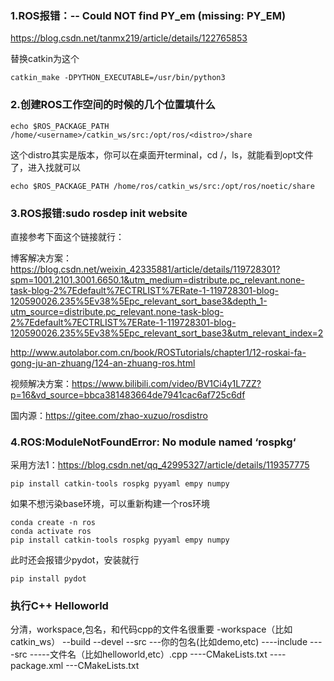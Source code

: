 ### 1.ROS报错：-- Could NOT find PY_em (missing: PY_EM)
https://blog.csdn.net/tanmx219/article/details/122765853

替换catkin为这个

    catkin_make -DPYTHON_EXECUTABLE=/usr/bin/python3

### 2.创建ROS工作空间的时候的几个位置填什么
    echo $ROS_PACKAGE_PATH /home/<username>/catkin_ws/src:/opt/ros/<distro>/share

这个distro其实是版本，你可以在桌面开terminal，cd /，ls，就能看到opt文件了，进入找就可以

    echo $ROS_PACKAGE_PATH /home/ros/catkin_ws/src:/opt/ros/noetic/share

### 3.ROS报错:sudo rosdep init website
直接参考下面这个链接就行：

博客解决方案：https://blog.csdn.net/weixin_42335881/article/details/119728301?spm=1001.2101.3001.6650.1&utm_medium=distribute.pc_relevant.none-task-blog-2%7Edefault%7ECTRLIST%7ERate-1-119728301-blog-120590026.235%5Ev38%5Epc_relevant_sort_base3&depth_1-utm_source=distribute.pc_relevant.none-task-blog-2%7Edefault%7ECTRLIST%7ERate-1-119728301-blog-120590026.235%5Ev38%5Epc_relevant_sort_base3&utm_relevant_index=2

http://www.autolabor.com.cn/book/ROSTutorials/chapter1/12-roskai-fa-gong-ju-an-zhuang/124-an-zhuang-ros.html

视频解决方案：https://www.bilibili.com/video/BV1Ci4y1L7ZZ?p=16&vd_source=bbca381483664de7941cac6af725c6df

国内源：https://gitee.com/zhao-xuzuo/rosdistro

### 4.ROS:ModuleNotFoundError: No module named ‘rospkg‘
采用方法1：https://blog.csdn.net/qq_42995327/article/details/119357775

    pip install catkin-tools rospkg pyyaml empy numpy

如果不想污染base环境，可以重新构建一个ros环境

    conda create -n ros
    conda activate ros
    pip install catkin-tools rospkg pyyaml empy numpy

此时还会报错少pydot，安装就行

    pip install pydot

### 执行C++ Helloworld
分清，workspace,包名，和代码cpp的文件名很重要
-workspace（比如catkin_ws）
--build
--devel
--src
---你的包名(比如demo,etc)
----include
----src
-----文件名（比如helloworld,etc）.cpp
----CMakeLists.txt
----package.xml
---CMakeLists.txt
